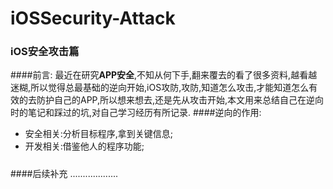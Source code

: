 # iOSSecurity-Attack
### iOS安全攻击篇
####前言:
最近在研究**APP安全**,不知从何下手,翻来覆去的看了很多资料,越看越迷糊,所以觉得总最基础的逆向开始,iOS攻防,攻防,知道怎么攻击,才能知道怎么有效的去防护自己的APP,所以想来想去,还是先从攻击开始,本文用来总结自己在逆向时的笔记和踩过的坑,对自己学习经历有所记录.
####逆向的作用:
* 安全相关:分析目标程序,拿到关键信息;
* 开发相关:借鉴他人的程序功能;

#####

####后续补充
...................


